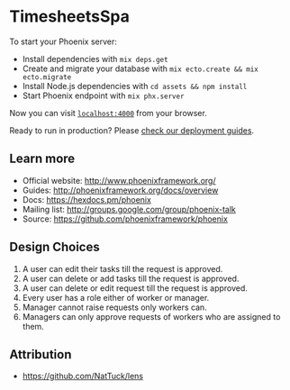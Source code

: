 # TimesheetsSpa

To start your Phoenix server:

  * Install dependencies with `mix deps.get`
  * Create and migrate your database with `mix ecto.create && mix ecto.migrate`
  * Install Node.js dependencies with `cd assets && npm install`
  * Start Phoenix endpoint with `mix phx.server`

Now you can visit [`localhost:4000`](http://localhost:4000) from your browser.

Ready to run in production? Please [check our deployment guides](http://www.phoenixframework.org/docs/deployment).

## Learn more

  * Official website: http://www.phoenixframework.org/
  * Guides: http://phoenixframework.org/docs/overview
  * Docs: https://hexdocs.pm/phoenix
  * Mailing list: http://groups.google.com/group/phoenix-talk
  * Source: https://github.com/phoenixframework/phoenix


## Design Choices
1. A user can edit their tasks till the request is approved.
2. A user can delete or add tasks till the request is approved.
3. A user can delete or edit request till the request is approved.
4. Every user has a role either of worker or manager.
5. Manager cannot raise requests only workers can.
6. Managers can only approve requests of workers who are assigned to them.

## Attribution
  * https://github.com/NatTuck/lens
